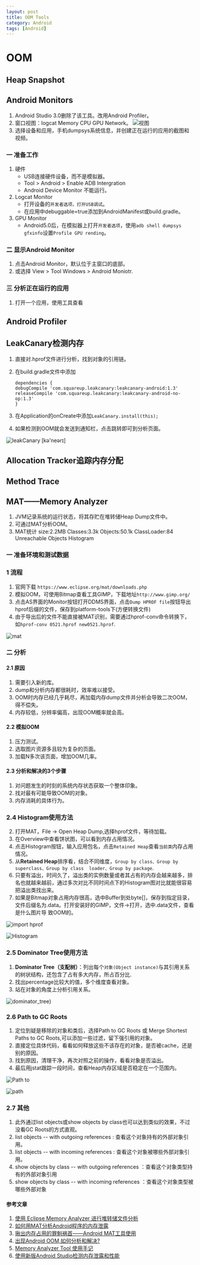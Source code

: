 ```yaml
---
layout: post
title: OOM Tools
category: Android
tags: [Android]
---
```


# OOM

## Heap Snapshot

## Android Monitors
1. Android Studio 3.0删除了该工具。改用Android Profiler。
2. 窗口视图：logcat Memory CPU GPU Network。
	![视图](https://developer.android.com/studio/images/am-androidmon2_2x.png)
3. 选择设备和应用，手机dumpsys系统信息，并创建正在运行的应用的截图和视频。

### 一 准备工作
1. 硬件
	* USB连接硬件设备，而不是模拟器。
	* Tool > Android > Enable ADB Intergration
	* Android Device Monitor 不能运行。
2. Logcat Monitor
	* 打开设备的`开发者选项，打开USB调试`。
	* 在应用中debuggable=true添加到AndroidManifest或build.gradle。
3. GPU Monitor
	* Android5.0后，在模拟器上打开`开发者选项`，使用`adb shell dumpsys gfxinfo`设置`Profile GPU rending`。

### 二 显示Android Monitor
1. 点击Android Monitor，默认位于主窗口的底部。
2. 或选择 View > Tool Windows > Android Moniotr.

### 三 分析正在运行的应用
1. 打开一个应用，使用工具查看


## Android Profiler


## LeakCanary检测内存
1. 直接对.hprof文件进行分析，找到对象的引用链。
2. 在build.gradle文件中添加

	```
	dependencies { 
    debugCompile 'com.squareup.leakcanary:leakcanary-android:1.3' 
    releaseCompile 'com.squareup.leakcanary:leakcanary-android-no-	op:1.3' 
	}
	```
3. 在Application的onCreate中添加`LeakCanary.install(this);`
4. 如果检测到OOM就会发送到通知栏，点击跳转即可到分析页面。

![leakCanary [kə'neərɪ]](https://raw.githubusercontent.com/rlq/image/master/oom/leakCanary.png)


## Allocation Tracker追踪内存分配


## Method Trace


## MAT——Memory Analyzer
1. JVM记录系统的运行状态，将其存贮在堆转储Heap Dump文件中。
2. 可通过MAT分析OOM。
3. MAT统计 size:2.2MB Classes:3.3k Objects:50.1k ClassLoader:84 Unreachable Objects Histogram


### 一 准备环境和测试数据

### 1 流程
1. 官网下载 `https://www.eclipse.org/mat/downloads.php`
2. 模拟OOM，可使用Bitmap查看工具GIMP，下载地址`http://www.gimp.org/`
3. 点击AS界面的Monitor按钮打开DDMS界面，点击`Dump HPROF file`按钮导出hprof后缀的文件，保存到platform-tools下(方便转换文件)
4. 由于导出后的文件不能直接被MAT识别，需要通过hprof-conv命令转换下，如`hprof-conv 0521.hprof new0521.hprof`.

![mat](https://raw.githubusercontent.com/rlq/image/master/oom/mat.png)


### 二 分析

#### 2.1 原因
1. 需要引入新的库。
2. dump和分析内存都很耗时，效率难以接受。
3. OOM时内存已经几乎耗尽，再加载内存dump文件并分析会导致二次OOM，得不偿失。
4. 内存较低，分辨率偏高，出现OOM概率就会高。

#### 2.2 模拟OOM
1. 压力测试。
2. 选取图片资源多且较为复杂的页面。
3. 加载N多次该页面，增加OOM几率。


#### 2.3 分析和解决的3个步骤
1. 对问题发生的时刻的系统内存状态获取一个整体印象。
2. 找对最有可能导致OOM的对象。
3. 内存消耗的具体行为。

### 2.4 Histogram使用方法
2. 打开MAT，File -> Open Heap Dump,选择hprof文件，等待加载。
3. 在Overview中查看饼状图，可以看到内存占用情况。
4. 点击Histogram按钮，输入应用包名，点击`Retained Heap`查看`当前类`内存占用情况。
5. 从**Retained Heap**排序看，结合不同维度，`Group by class、Group by superclass、Group by class  loader、Group by package`.
6. 只要有溢出，时间久了，溢出类的实例数量或者其占有的内存会越来越多，排名也就越来越前，通过多次对比不同时间点下的Histogram图对比就能很容易把溢出类找出来。
7. 如果是Bitmap对象占用内存很高，选中Buffer到处byte[]，保存到指定目录，文件后缀名为.data。打开安装好的GIMP，文件->打开，选中.data文件，查看是什么图片导
致OOM的。

![import hprof](https://raw.githubusercontent.com/rlq/image/master/oom/mat_import_histogram.png)

![Histogram](https://raw.githubusercontent.com/rlq/image/master/oom/mat_histogram.png)



### 2.5 Dominator Tree使用方法
1. **Dominator Tree（支配树）**：列出每个`对象(Object instance)`与其引用关系的树状结构，还包含了占有多大内存，所占百分比.
2. 找出percentage比较大的值，多个维度查看对象。
3. 站在对象的角度上分析引用关系。

![dominator_tree](https://raw.githubusercontent.com/rlq/image/master/oom/mat_dominator_tree.png))

### 2.6 Path to GC Roots
1. 定位到疑是移除的对象和类后，选择Path to GC Roots 或 Merge Shortest Paths to GC Roots,可以添加一些过滤，留下强引用的对象。
2. 直接定位具体代码，看看如何释放这些不该存在的对象，是否被cache，还是别的原因。
3. 找到原因，清理干净，再次对照之前的操作，看看对象是否溢出。
4. 最后用jstat跟踪一段时间，查看Heap内存区域是否稳定在一个范围内。

![Path to](https://raw.githubusercontent.com/rlq/image/master/oom/mat_pathto.png)

![path](https://raw.githubusercontent.com/rlq/image/master/oom/mat_path2.png)

### 2.7 其他
1. 此外通过list objects或show objects by class也可以达到类似的效果，不过没看GC Roots的方式直观。
2. list objects -- with outgoing references : 查看这个对象持有的外部对象引用。
3. list objects -- with incoming references : 查看这个对象被哪些外部对象引用。
4. show objects by class  --  with outgoing references ：查看这个对象类型持有的外部对象引用
5. show objects by class  --  with incoming references ：查看这个对象类型被哪些外部对象





#### 参考文章
1. [使用 Eclipse Memory Analyzer 进行堆转储文件分析](https://www.ibm.com/developerworks/cn/opensource/os-cn-ecl-ma/index.html)
2. [如何用MAT分析Android程序的内存泄露](https://www.cnblogs.com/baiyi168/p/5684251.html)
3. [揪出内存占用的罪魁祸首——Android MAT工具使用](https://www.jianshu.com/p/0125e1bf0531)
4. [出现Android OOM,如何分析和解决?](https://blog.csdn.net/u013303600/article/details/70187745)
5. [Memory Analyzer Tool 使用手记](http://wensong.iteye.com/blog/1986449)
6. [使用新版Android Studio检测内存泄露和性能](https://blog.csdn.net/yangxi_pekin/article/details/51860998)




